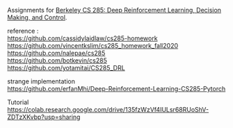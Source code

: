 Assignments for [Berkeley CS 285: Deep Reinforcement Learning, Decision Making, and Control](http://rail.eecs.berkeley.edu/deeprlcourse/).


reference :  
https://github.com/cassidylaidlaw/cs285-homework  
https://github.com/vincentkslim/cs285_homework_fall2020  
https://github.com/nalepae/cs285  
https://github.com/botkevin/cs285  
https://github.com/yotamitai/CS285_DRL   

strange implementation  
https://github.com/erfanMhi/Deep-Reinforcement-Learning-CS285-Pytorch


Tutorial  
https://colab.research.google.com/drive/135fzWzVf4IULsr68RUoShV-ZDTzXKvbp?usp=sharing
